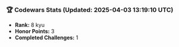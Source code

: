### 🏆 Codewars Stats (Updated: 2025-04-03 13:19:10 UTC)

- **Rank:** 8 kyu
- **Honor Points:** 3
- **Completed Challenges:** 1
